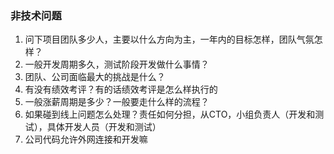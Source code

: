 ### 非技术问题

1. 问下项目团队多少人，主要以什么方向为主，一年内的目标怎样，团队气氛怎样？
2. 一般开发周期多久，测试阶段开发做什么事情？
3. 团队、公司面临最大的挑战是什么？
4. 有没有绩效考评？有的话绩效考评是怎么样执行的
5. 一般涨薪周期是多少？一般要走什么样的流程？
6. 如果碰到线上问题怎么处理？责任如何分担，从CTO，小组负责人（开发和测试），具体开发人员（开发和测试）
7. 公司代码允许外网连接和开发嘛